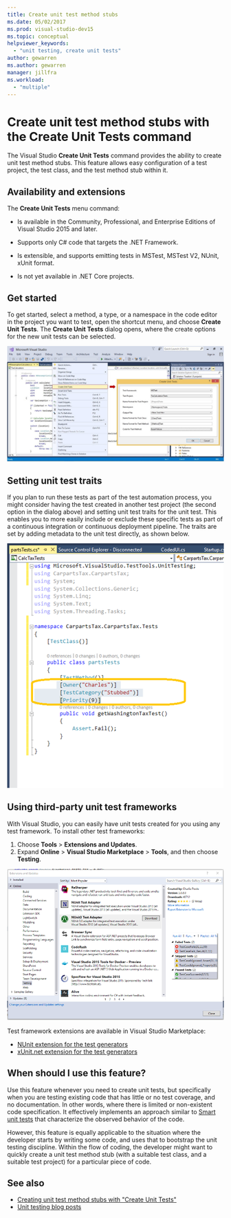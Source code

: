```yaml
---
title: Create unit test method stubs
ms.date: 05/02/2017
ms.prod: visual-studio-dev15
ms.topic: conceptual
helpviewer_keywords:
  - "unit testing, create unit tests"
author: gewarren
ms.author: gewarren
manager: jillfra
ms.workload:
  - "multiple"
---
```

# Create unit test method stubs with the Create Unit Tests command

The Visual Studio **Create Unit Tests** command provides the ability to create unit test method stubs. This feature allows easy configuration of a test project, the test class, and the test method stub within it.

## Availability and extensions

The **Create Unit Tests** menu command:

* Is available in the Community, Professional, and Enterprise Editions of Visual Studio 2015 and later.

* Supports only C# code that targets the .NET Framework.

* Is extensible, and supports emitting tests in MSTest, MSTest V2, NUnit, xUnit format.

* Is not yet available in .NET Core projects.

## Get started

To get started, select a method, a type, or a namespace in the code editor in the project you want to test, open the shortcut menu, and choose **Create Unit Tests**. The **Create Unit Tests** dialog opens, where the create options for the new unit tests can be selected.

![Using the Create unit tests command](media/createunittestcommand.png)

## Setting unit test traits

If you plan to run these tests as part of the test automation process, you might consider having the test created in another test project (the second option in the dialog above) and setting unit test traits for the unit test. This enables you to more easily include or exclude these specific tests as part of a continuous integration or continuous deployment pipeline. The traits are set by adding metadata to the unit test directly, as shown below.

![Setting unit test traits](media/createunittest.png)

## Using third-party unit test frameworks

With Visual Studio, you can easily have unit tests created for you using any test framework. To install other test frameworks:

1. Choose **Tools** > **Extensions and Updates**.
2. Expand **Online** > **Visual Studio Marketplace** > **Tools**, and then choose **Testing**.

![Using third party test frameworks](media/createunittestfx.png)

Test framework extensions are available in Visual Studio Marketplace:

* [NUnit extension for the test generators](https://marketplace.visualstudio.com/items?itemName=NUnitDevelopers.TestGeneratorNUnitextension)
* [xUnit.net extension for the test generators](https://marketplace.visualstudio.com/items?itemName=BradWilson.xUnitnetTestExtensions)

## When should I use this feature?

Use this feature whenever you need to create unit tests, but specifically when you are testing existing code that has little or no test coverage, and no documentation. In other words, where there is limited or non-existent code specification. It effectively implements an approach similar to [Smart unit tests](https://blogs.msdn.microsoft.com/devops/2014/11/19/introducing-smart-unit-tests/) that characterize the observed behavior of the code.

However, this feature is equally applicable to the situation where the developer starts by writing some code, and uses that to bootstrap the unit testing discipline. Within the flow of coding, the developer might want to quickly create a unit test method stub (with a suitable test class, and a suitable test project) for a particular piece of code.

## See also

- [Creating unit test method stubs with "Create Unit Tests"](https://blogs.msdn.microsoft.com/devops/2015/03/06/creating-unit-test-method-stubs-with-create-unit-tests/)
- [Unit testing blog posts](https://blogs.msdn.microsoft.com/devops/?s=unit+testing)
